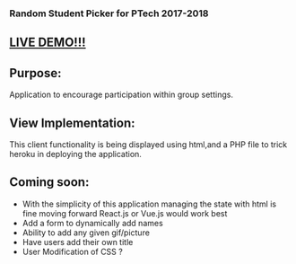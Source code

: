 ### Random Student Picker for PTech 2017-2018




## [LIVE DEMO!!!](https://studentpicker.herokuapp.com/index.html)


## Purpose:
Application to encourage participation within group settings. 


## View Implementation:
This client functionality is being displayed using html,and a PHP file to trick heroku in deploying the application.

## Coming soon:

* With the simplicity of this application managing the state with html is fine moving forward React.js or Vue.js would work best
* Add a form to dynamically add names 
* Ability to add any given gif/picture
* Have users add their own title
* User Modification of CSS ?



